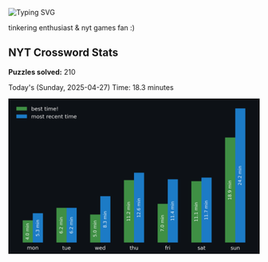![Typing SVG](https://readme-typing-svg.demolab.com?font=Fira+Code&size=16&pause=700&color=FFFFFF&width=435&lines=hi+i'm+aimee!;nice+to+see+you+here!)

tinkering enthusiast & nyt games fan :)
<!-- START NYT-STATS -->
## NYT Crossword Stats
**Puzzles solved:** 210

Today's (Sunday, 2025-04-27) Time: 18.3 minutes


![Solve Times](./nyt_stats_graph.png)
<!-- END NYT-STATS -->
